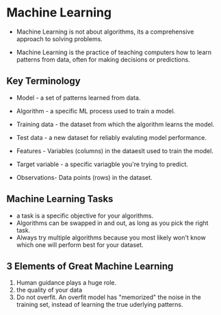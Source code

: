 # Machine Learning

* Machine Learning is not about algorithms, its a comprehensive approach to solving problems.

* Machine Learning is the practice of teaching computers how to learn patterns from data, often for making decisions or predictions.

## Key Terminology

* Model - a set of patterns learned from data.

* Algorithm - a specific ML process used to train a model.

* Training data - the dataset from which the algorithm learns the model.

* Test data - a new dataset for reliably evaluting model performance.

* Features - Variables (columns) in the dataeslt used to train the model.

* Target variable - a specific variagble you're trying to predict.

* Observations- Data points (rows) in the dataset.

## Machine Learning Tasks

* a task is a specific objective for your algorithms.
* Algorithms can be swapped in and out, as long as you pick the right task.
* Always try multiple algorithms because you most likely won't know which one will perform best for your dataset.

## 3 Elements of Great Machine Learning

1. Human guidance plays a huge role.
2. the quality of your data
3. Do not overfit. An overfit model has "memorized" the noise in the training set, instead of learning the true uderlying patterns.